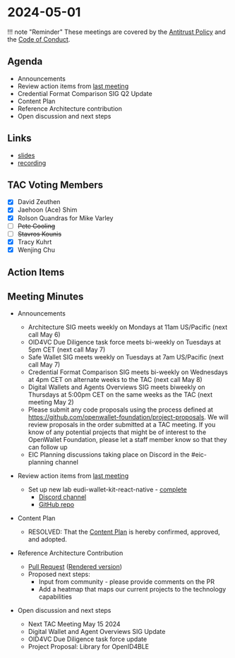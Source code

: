 # 2024-05-01

!!! note "Reminder"
    These meetings are covered by the [Antitrust Policy](../../governance/antitrust.md) and the [Code of Conduct](../../governance/code-of-conduct.md).

## Agenda
- Announcements
- Review action items from [last meeting](./2024-04-17.md#action-items)
- Credential Format Comparison SIG Q2 Update
- Content Plan
- Reference Architecture contribution
- Open discussion and next steps

## Links
- [slides](https://docs.google.com/presentation/d/1he1k6a_1h8nR8P-BcfhfN9HuK0CmU_qSOv9caBWDqX0/edit?usp=sharing)
- [recording]()

## TAC Voting Members

- [x] David Zeuthen
- [x] Jaehoon (Ace) Shim
- [x] Rolson Quandras for Mike Varley
- [ ] ~~Pete Cooling~~
- [ ] ~~Stavros Kounis~~
- [x] Tracy Kuhrt
- [x] Wenjing Chu

## Action Items

## Meeting Minutes

- Announcements
    - Architecture SIG  meets weekly on Mondays at 11am US/Pacific (next call May 6)
    - OID4VC Due Diligence task force meets bi-weekly on Tuesdays at 5pm CET (next call May 7)
    - Safe Wallet SIG meets weekly on Tuesdays at 7am US/Pacific (next call May 7)
    - Credential Format Comparison SIG meets bi-weekly on Wednesdays at 4pm CET on alternate weeks to the TAC (next call May 8)
    - Digital Wallets and Agents Overviews SIG meets biweekly on Thursdays at 5:00pm CET on the same weeks as the TAC (next meeting May 2)
    - Please submit any code proposals using the process defined at https://github.com/openwallet-foundation/project-proposals. We will review proposals in the order submitted at a TAC meeting. If you know of any potential projects that might be of interest to the OpenWallet Foundation, please let a staff member know so that they can follow up
    - EIC Planning discussions taking place on Discord in the #eic-planning channel

- Review action items from [last meeting](./2024-04-03.md#action-items)
    - Set up new lab eudi-wallet-kit-react-native - [complete](https://tac.openwallet.foundation/projects/eudi-wallet-kit-react-native/)
        - [Discord channel](https://discord.com/channels/1022962884864643214/1230175333303717889)
        - [GitHub repo](https://github.com/openwallet-foundation-labs/eudi-wallet-kit-react-native)

- Content Plan
    - RESOLVED: That the [Content Plan](https://github.com/openwallet-foundation/tac/pull/142) is hereby confirmed, approved, and adopted.

- Reference Architecture Contribution
    - [Pull Request](https://github.com/openwallet-foundation/architecture-sig/pull/66) ([Rendered version](https://github.com/tkuhrt/owf-architecture-sig/blob/architecture-wp/docs/papers/architecture-whitepaper.md))
    - Proposed next steps:
        - Input from community - please provide comments on the PR
        - Add a heatmap that maps our current projects to the technology capabilities

- Open discussion and next steps
    - Next TAC Meeting May 15 2024
    - Digital Wallet and Agent Overviews SIG Update
    - OID4VC Due Diligence task force update
    - Project Proposal: Library for OpenID4BLE
